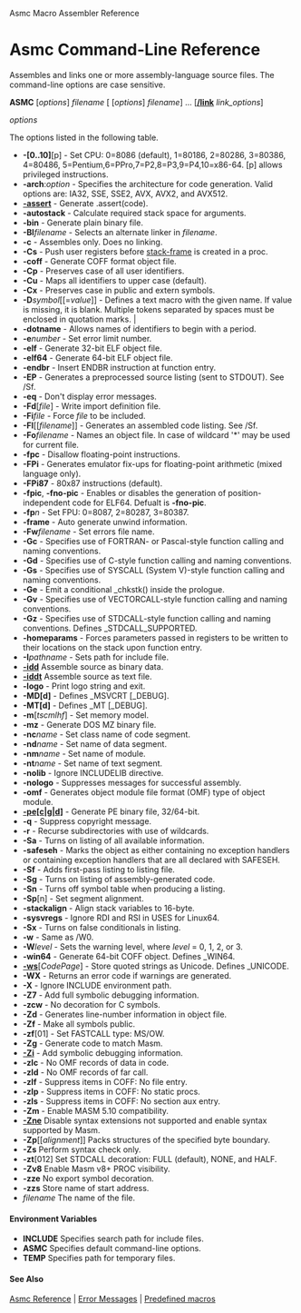 Asmc Macro Assembler Reference

# Asmc Command-Line Reference

Assembles and links one or more assembly-language source files. The command-line options are case sensitive.

**ASMC** [_options_] _filename_ [ [_options_] _filename_] ... [[**/link**](option-link.md) _link\_options_]

_options_

The options listed in the following table.

- **-[0..10]**[p] - Set CPU: 0=8086 (default), 1=80186, 2=80286, 3=80386, 4=80486, 5=Pentium,6=PPro,7=P2,8=P3,9=P4,10=x86-64\. [p] allows privileged instructions.
- **-arch**:_option_ - Specifies the architecture for code generation. Valid options are: IA32, SSE, SSE2, AVX, AVX2, and AVX512.
- [**-assert**](../directive/dot-assert.md) - Generate .assert(code).
- **-autostack** - Calculate required stack space for arguments.
- **-bin** - Generate plain binary file.
- **-Bl**_filename_ - Selects an alternate linker in _filename_.
- **-c** - Assembles only. Does no linking.
- **-Cs** - Push user registers before [stack-frame](../directive/option-cstack.md) is created in a proc.
- **-coff** - Generate COFF format object file.
- **-Cp** - Preserves case of all user identifiers.
- **-Cu** - Maps all identifiers to upper case (default).
- **-Cx** - Preserves case in public and extern symbols.
- **-D**_symbol_[[=_value_]] - Defines a text macro with the given name. If value is missing, it is blank. Multiple tokens separated by spaces must be enclosed in quotation marks. |
- **-dotname** - Allows names of identifiers to begin with a period.
- **-e**_number_ - Set error limit number.
- **-elf** - Generate 32-bit ELF object file.
- **-elf64** - Generate 64-bit ELF object file.
- **-endbr** - Insert ENDBR instruction at function entry.
- **-EP** - Generates a preprocessed source listing (sent to STDOUT). See /Sf.
- **-eq** - Don't display error messages.
- **-Fd**[_file_] - Write import definition file.
- **-Fi**_file_ - Force _file_ to be included.
- **-Fl**[[_filename_]] - Generates an assembled code listing. See /Sf.
- **-Fo**_filename_ - Names an object file. In case of wildcard '*' may be used for current file.
- **-fpc** - Disallow floating-point instructions.
- **-FPi** - Generates emulator fix-ups for floating-point arithmetic (mixed language only).
- **-FPi87** - 80x87 instructions (default).
- **-fpic**, **-fno-pic** - Enables or disables the generation of position-independent code for ELF64. Defualt is **-fno-pic**.
- **-fp**_n_ - Set FPU: 0=8087, 2=80287, 3=80387.
- **-frame** - Auto generate unwind information.
- **-Fw**_filename_ - Set errors file name.
- **-Gc** - Specifies use of FORTRAN- or Pascal-style function calling and naming conventions.
- **-Gd** - Specifies use of C-style function calling and naming conventions.
- **-Gs** - Specifies use of SYSCALL (System V)-style function calling and naming conventions.
- **-Ge** - Emit a conditional _chkstk() inside the prologue.
- **-Gv** - Specifies use of VECTORCALL-style function calling and naming conventions.
- **-Gz** - Specifies use of STDCALL-style function calling and naming conventions. Defines _STDCALL_SUPPORTED.
- **-homeparams** - Forces parameters passed in registers to be written to their locations on the stack upon function entry.
- **-I**_pathname_ - Sets path for include file.
- [**-idd**](option-idd.md) Assemble source as binary data.
- [**-iddt**](option-idd.md) Assemble source as text file.
- **-logo** - Print logo string and exit.
- **-MD[d]** - Defines _MSVCRT [_DEBUG].
- **-MT[d]** - Defines _MT [_DEBUG].
- **-m**[_tscmlhf_] - Set memory model.
- **-mz** - Generate DOS MZ binary file.
- **-nc**_name_ - Set class name of code segment.
- **-nd**_name_ - Set name of data segment.
- **-nm**_name_ - Set name of module.
- **-nt**_name_ - Set name of text segment.
- **-nolib** - Ignore INCLUDELIB directive.
- **-nologo** - Suppresses messages for successful assembly.
- **-omf** - Generates object module file format (OMF) type of object module.
- [**-pe[c|g|d]**](option-pe.md) - Generate PE binary file, 32/64-bit.
- **-q** - Suppress copyright message.
- **-r** - Recurse subdirectories with use of wildcards.
- **-Sa** - Turns on listing of all available information.
- **-safeseh** - Marks the object as either containing no exception handlers or containing exception handlers that are all declared with SAFESEH.
- **-Sf** - Adds first-pass listing to listing file.
- **-Sg** - Turns on listing of assembly-generated code.
- **-Sn** - Turns off symbol table when producing a listing.
- **-Sp**[n] - Set segment alignment.
- **-stackalign** - Align stack variables to 16-byte.
- **-sysvregs** - Ignore RDI and RSI in USES for Linux64.
- **-Sx** - Turns on false conditionals in listing.
- **-w** - Same as /W0.
- **-W**_level_ - Sets the warning level, where _level_ = 0, 1, 2, or 3.
- **-win64** - Generate 64-bit COFF object. Defines _WIN64.
- [**-ws**](../directive/option-wstring.md)[_CodePage_] - Store quoted strings as Unicode. Defines _UNICODE.
- **-WX** - Returns an error code if warnings are generated.
- **-X** - Ignore INCLUDE environment path.
- **-Z7** - Add full symbolic debugging information.
- **-zcw** - No decoration for C symbols.
- **-Zd** - Generates line-number information in object file.
- **-Zf** - Make all symbols public.
- **-zf**[01] - Set FASTCALL type: MS/OW.
- **-Zg** - Generate code to match Masm.
- [**-Zi**](option-zi.md) - Add symbolic debugging information.
- **-zlc** - No OMF records of data in code.
- **-zld** - No OMF records of far call.
- **-zlf** - Suppress items in COFF: No file entry.
- **-zlp** - Suppress items in COFF: No static procs.
- **-zls** - Suppress items in COFF: No section aux entry.
- **-Zm** - Enable MASM 5.10 compatibility.
- [**-Zne**](option-zne.md) Disable syntax extensions not supported and enable syntax supported by Masm.
- **-Zp**[[_alignment_]] Packs structures of the specified byte boundary.
- **-Zs** Perform syntax check only.
- **-zt**[012] Set STDCALL decoration: FULL (default), NONE, and HALF.
- **-Zv8** Enable Masm v8+ PROC visibility.
- **-zze** No export symbol decoration.
- **-zzs** Store name of start address.
- _filename_ The name of the file.

#### Environment Variables

- **INCLUDE** Specifies search path for include files.
- **ASMC** Specifies default command-line options.
- **TEMP** Specifies path for temporary files.

#### See Also

[Asmc Reference](../readme.md) | [Error Messages](../error/readme.md) | [Predefined macros](../symbol/predefined-macros.md)
